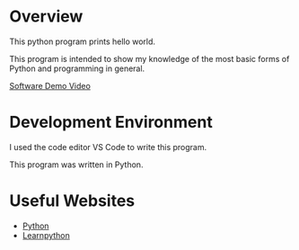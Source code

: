 # Overview

This python program prints hello world.

This program is intended to show my knowledge of the most basic forms of Python and programming in general. 

[Software Demo Video](https://www.youtube.com/watch?v=pH8r1jVShAs)

# Development Environment

I used the code editor VS Code to write this program.

This program was written in Python.

# Useful Websites

* [Python](https://www.python.org/about/gettingstarted/)
* [Learnpython](https://www.learnpython.org/en/Hello,_World!)
